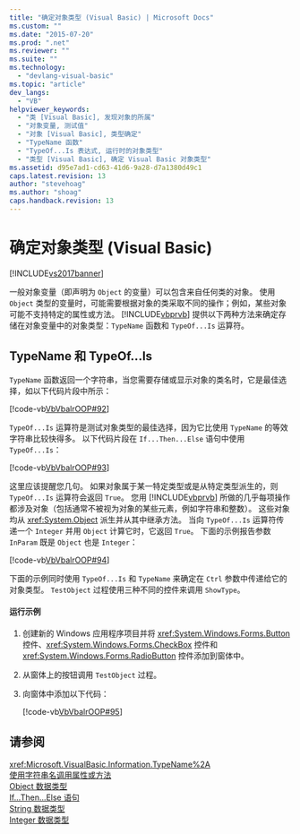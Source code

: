 ```yaml
---
title: "确定对象类型 (Visual Basic) | Microsoft Docs"
ms.custom: ""
ms.date: "2015-07-20"
ms.prod: ".net"
ms.reviewer: ""
ms.suite: ""
ms.technology: 
  - "devlang-visual-basic"
ms.topic: "article"
dev_langs: 
  - "VB"
helpviewer_keywords: 
  - "类 [Visual Basic], 发现对象的所属"
  - "对象变量, 测试值"
  - "对象 [Visual Basic], 类型确定"
  - "TypeName 函数"
  - "TypeOf...Is 表达式, 运行时的对象类型"
  - "类型 [Visual Basic], 确定 Visual Basic 对象类型"
ms.assetid: d95e7ad1-cd63-41d6-9a28-d7a1380d49c1
caps.latest.revision: 13
author: "stevehoag"
ms.author: "shoag"
caps.handback.revision: 13
---
```

# 确定对象类型 (Visual Basic)
[!INCLUDE[vs2017banner](../../../../visual-basic/includes/vs2017banner.md)]

一般对象变量（即声明为 `Object` 的变量）可以包含来自任何类的对象。  使用 `Object` 类型的变量时，可能需要根据对象的类采取不同的操作；例如，某些对象可能不支持特定的属性或方法。  [!INCLUDE[vbprvb](../../../../csharp/programming-guide/concepts/linq/includes/vbprvb-md.md)] 提供以下两种方法来确定存储在对象变量中的对象类型：`TypeName` 函数和 `TypeOf...Is` 运算符。  
  
## TypeName 和 TypeOf...Is  
 `TypeName` 函数返回一个字符串，当您需要存储或显示对象的类名时，它是最佳选择，如以下代码片段中所示：  
  
 [!code-vb[VbVbalrOOP#92](../../../../visual-basic/misc/codesnippet/visualbasic/VbVbalrOOP/OOP.vb#92)]  
  
 `TypeOf...Is` 运算符是测试对象类型的最佳选择，因为它比使用 `TypeName` 的等效字符串比较快得多。  以下代码片段在 `If...Then...Else` 语句中使用 `TypeOf...Is`：  
  
 [!code-vb[VbVbalrOOP#93](../../../../visual-basic/misc/codesnippet/visualbasic/VbVbalrOOP/OOP.vb#93)]  
  
 这里应该提醒您几句。  如果对象属于某一特定类型或是从特定类型派生的，则 `TypeOf...Is` 运算符会返回 `True`。  您用 [!INCLUDE[vbprvb](../../../../csharp/programming-guide/concepts/linq/includes/vbprvb-md.md)] 所做的几乎每项操作都涉及对象（包括通常不被视为对象的某些元素，例如字符串和整数）。  这些对象均从 <xref:System.Object> 派生并从其中继承方法。  当向 `TypeOf...Is` 运算符传递一个 `Integer` 并用 `Object` 计算它时，它返回 `True`。  下面的示例报告参数 `InParam` 既是 `Object` 也是 `Integer`：  
  
 [!code-vb[VbVbalrOOP#94](../../../../visual-basic/misc/codesnippet/visualbasic/VbVbalrOOP/OOP.vb#94)]  
  
 下面的示例同时使用 `TypeOf...Is` 和 `TypeName` 来确定在 `Ctrl` 参数中传递给它的对象类型。  `TestObject` 过程使用三种不同的控件来调用 `ShowType`。  
  
#### 运行示例  
  
1.  创建新的 Windows 应用程序项目并将 <xref:System.Windows.Forms.Button> 控件、<xref:System.Windows.Forms.CheckBox> 控件和 <xref:System.Windows.Forms.RadioButton> 控件添加到窗体中。  
  
2.  从窗体上的按钮调用 `TestObject` 过程。  
  
3.  向窗体中添加以下代码：  
  
     [!code-vb[VbVbalrOOP#95](../../../../visual-basic/misc/codesnippet/visualbasic/VbVbalrOOP/OOP.vb#95)]  
  
## 请参阅  
 <xref:Microsoft.VisualBasic.Information.TypeName%2A>   
 [使用字符串名调用属性或方法](../../../../visual-basic/programming-guide/language-features/early-late-binding/calling-a-property-or-method-using-a-string-name.md)   
 [Object 数据类型](../../../../visual-basic/language-reference/data-types/object-data-type.md)   
 [If...Then...Else 语句](../../../../visual-basic/language-reference/statements/if-then-else-statement.md)   
 [String 数据类型](../../../../visual-basic/language-reference/data-types/string-data-type.md)   
 [Integer 数据类型](../../../../visual-basic/language-reference/data-types/integer-data-type.md)
